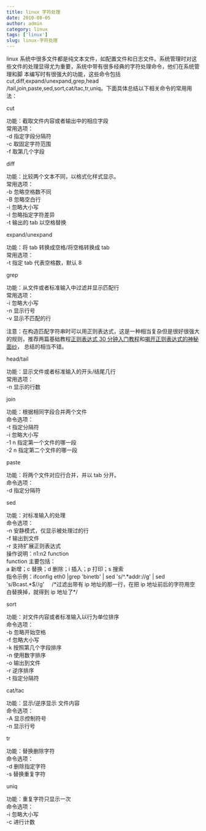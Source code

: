 ```yaml
---
title: linux 字符处理
date: 2010-08-05
author: admin
category: linux
tags: ['linux']
slug: linux-字符处理
---
```


linux
系统中很多文件都是纯文本文件，如配置文件和日志文件。系统管理时对这些文件的处理显得尤为重要，系统中带有很多经典的字符处理命令，他们在系统管理和脚
本编写时有很强大的功能，这些命令包括 cut,diff,expand/unexpand,grep,head
/tail,join,paste,sed,sort,cat/tac,tr,uniq。下面具体总结以下相关命令的常用用法：

cut

功能：截取文件内容或者输出中的相应字段  
常用选项：  
-d 指定字段分隔符  
-c 取固定字符范围  
-f 取第几个字段

diff

功能：比较两个文本不同，以格式化样式显示。  
常用选项：  
-b 忽略空格数不同  
-B 忽略空白行  
-i 忽略大小写  
-I 忽略指定字符差异  
-t 输出的 tab 以空格替换

expand/unexpand

功能：将 tab 转换成空格/将空格转换成 tab  
常用选项：  
-t 指定 tab 代表空格数，默认 8

grep

功能：从文件或者标准输入中过滤并显示匹配行  
常用选项：  
-i 忽略大小写  
-n 显示行号  
-v 显示不匹配的行

注意：在构造匹配字符串时可以用正则表达式，这是一种相当复杂但是很好很强大的规则，推荐两篇基础教程[正则表达式 30 分钟入门教程](http://deerchao.net/tutorials/regex/regex.htm)和[揭开正则表达式的神秘面纱](http://www.regexlab.com/zh/regref.htm)，
总结的相当不错。

head/tail

功能：显示文件或者标准输入的开头/结尾几行  
常用选项：  
-n 显示的行数

join

功能：根据相同字段合并两个文件  
命令选项：  
-t 指定分隔符  
-i 忽略大小写  
-1 n 指定第一个文件的哪一段  
-2 n 指定第二个文件的哪一段

paste

功能：将两个文件对应行合并，并以 tab 分开。  
命令选项：  
-d 指定分隔符

sed

功能：对标准输入的处理  
命令选项：  
-n 安静模式，仅显示被处理过的行  
-f 输出到文件  
-r 支持扩展正则表达式  
操作说明：n1:n2 function  
function 主要包括：  
a 新增；c 替换；d 删除；i 插入；p 打印；s 搜索  
指令示例：ifconfig eth0 |grep 'binetb' | sed 's/\^.\*addr://g' | sed
's/Bcast.\*\$//g'    
/\*过滤出带有 ip 地址的那一行，在把 ip 地址前后的字符用空白替换掉，就得到 ip 地址了\*/

sort

功能：对文件内容或者标准输入以行为单位排序  
命令选项：  
-b 忽略开始空格  
-f 忽略大小写  
-k 按照第几个字段排序  
-n 使用数字排序  
-o 输出到文件  
-r 逆序排序  
-t 指定分隔符

cat/tac

功能：显示/逆序显示 文件内容  
命令选项：  
-A 显示控制符号  
-n 显示行号

tr

功能：替换删除字符  
命令选项：  
-d 删除指定字符  
-s 替换重复字符

uniq

功能：重复字符只显示一次  
命令选项：  
-i 忽略大小写  
-c 进行计数
